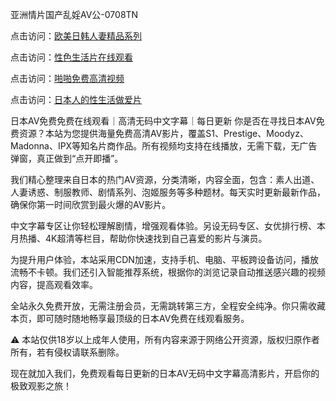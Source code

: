 亚洲情片国产乱婬AV公-0708TN

点击访问：<a href="https://heiliaowzu4ur.pages.dev">欧美日韩人妻精品系列</a>

点击访问：<a href="https://heiliaozj3tjd.pages.dev/">性色生活片在线观看</a>

点击访问：<a href="https://vassv.pages.dev/">啪啪免费高清视频</a>

点击访问：<a href="https://gsd-agv.pages.dev/">日本人的性生活做爱片</a>


日本AV免费免费在线观看｜高清无码中文字幕｜每日更新
你是否在寻找日本AV免费资源？本站为您提供海量免费高清AV影片，覆盖S1、Prestige、Moodyz、Madonna、IPX等知名片商作品。所有视频均支持在线播放，无需下载，无广告弹窗，真正做到“点开即播”。

我们精心整理来自日本的热门AV资源，分类清晰，内容全面，包含：素人出道、人妻诱惑、制服教师、剧情系列、泡姬服务等多种题材。每天实时更新最新作品，确保你第一时间欣赏到最火爆的AV影片。

中文字幕专区让你轻松理解剧情，增强观看体验。另设无码专区、女优排行榜、本月热播、4K超清等栏目，帮助你快速找到自己喜爱的影片与演员。

为提升用户体验，本站采用CDN加速，支持手机、电脑、平板跨设备访问，播放流畅不卡顿。我们还引入智能推荐系统，根据你的浏览记录自动推送感兴趣的视频内容，提高观看效率。

全站永久免费开放，无需注册会员，无需跳转第三方，全程安全纯净。你只需收藏本页，即可随时随地畅享最顶级的日本AV免费在线观看服务。

⚠️ 本站仅供18岁以上成年人使用，所有内容来源于网络公开资源，版权归原作者所有，若有侵权请联系删除。

现在就加入我们，免费观看每日更新的日本AV无码中文字幕高清影片，开启你的极致观影之旅！


<span style="display:none;">[Canonical link] ( https://github.com/tnnn2611/555555 ）</span>


